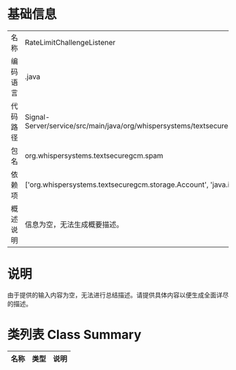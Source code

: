 # 基础信息

|      |      |
|------|------|
| 名称 | RateLimitChallengeListener |
| 编码语言 | .java |
| 代码路径 | Signal-Server/service/src/main/java/org/whispersystems/textsecuregcm/spam/RateLimitChallengeListener.java |
| 包名 | org.whispersystems.textsecuregcm.spam |
| 依赖项 | ['org.whispersystems.textsecuregcm.storage.Account', 'java.io.IOException'] |
| 概述说明 | 信息为空，无法生成概要描述。 |

# 说明

由于提供的输入内容为空，无法进行总结描述。请提供具体内容以便生成全面详尽的描述。

# 类列表 Class Summary

| 名称   | 类型  | 说明 |
|-------|------|-------------|




